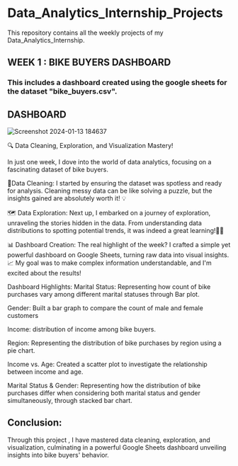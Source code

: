 # Data_Analytics_Internship_Projects
This repository contains all the weekly projects of my Data_Analytics_Internship.


## WEEK 1 : BIKE BUYERS DASHBOARD

### This includes a dashboard created using the google sheets for the dataset "bike_buyers.csv".


## DASHBOARD

![Screenshot 2024-01-13 184637](https://github.com/LakshmiSBelgavi/Data_Analytics_Internship_Projects/assets/147576712/66dda974-3732-4238-ab58-2e041f2d5035)


🔍 Data Cleaning, Exploration, and Visualization Mastery!

In just one week, I dove into the world of data analytics, focusing on a fascinating dataset of bike buyers. 

🧹Data Cleaning:
I started by ensuring the dataset was spotless and ready for analysis. Cleaning messy data can be like solving a puzzle, but the insights gained are absolutely worth it! 💡

 🗺️ Data Exploration:
Next up, I embarked on a journey of exploration, unraveling the stories hidden in the data. From understanding data distributions to spotting potential trends, it was indeed a great learning!🕵️‍♂️

 📊 Dashboard Creation:
The real highlight of the week? I crafted a simple yet powerful dashboard on Google Sheets, turning raw data into visual insights. 📈 My goal was to make complex information understandable, and I'm excited about the results!

Dashboard Highlights:
Marital Status: Representing how count of bike purchases vary among different marital statuses through Bar plot.

Gender: Built a bar graph to compare the count of male and female customers

Income: distribution of income among bike buyers.

Region: Representing the distribution of bike purchases by region using a pie chart. 

Income vs. Age: Created a scatter plot to investigate the relationship between income and age.

Marital Status & Gender: Representing how the distribution of bike purchases differ when considering both marital status and gender simultaneously, through stacked bar chart.

## Conclusion:

 Through this project , I have mastered data cleaning, exploration, and visualization, culminating in a powerful Google Sheets dashboard unveiling insights into bike buyers' behavior. 

